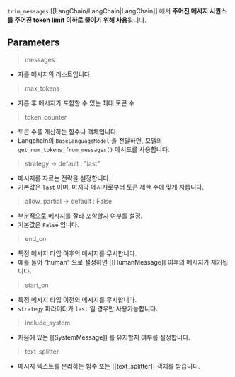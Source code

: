 `trim_messages` [[LangChain/LangChain|LangChain]] 에서  **주어진 메시지 시퀀스를 주어진 token limit 이하로 줄이기 위해 사용**됩니다.

## Parameters

> messages

- 자를 메시지의 리스트입니다. 

> max_tokens

- 자른 후 메시지가 포함할 수 있는 최대 토큰 수

> token_counter

- 토큰 수를 계산하는 함수나 객체입니다.
- Langchain의 `BaseLanguageModel` 을 전달하면, 모델의 `get_num_tokens_from_messages()` 메서드를 사용합니다.

> strategy -> default : "last"

- 메시지를 자르는 전략을 설정합니다.
- 기본값은 `last` 이며, 마지막 메시지로부터 토큰 제한 수에 맞게 자릅니다.

> allow_partial -> default : False

- 부분적으로 메시지를 잘라 포함할지 여부를 설정.
- 기본값은 `False` 입니다.

> end_on

- 특정 메시지 타입 이후의 메시지를 무시합니다.
- 예를 들어 "human" 으로 설정하면 [[HumanMessage]] 이후의 메시지가 제거됩니다.

> start_on

- 특정 메시지 타입 이전의 메시지를 무시합니다.
- `strategy` 파라미터가 `last` 일 경우만 사용가능합니다.

> include_system

- 처음에 있는 [[SystemMessage]] 를 유지할지 여부를 설정합니다.

> text_splitter

- 메시지 텍스트를 분리하는 함수 또는 [[text_splitter]] 객체를 받습니다.



